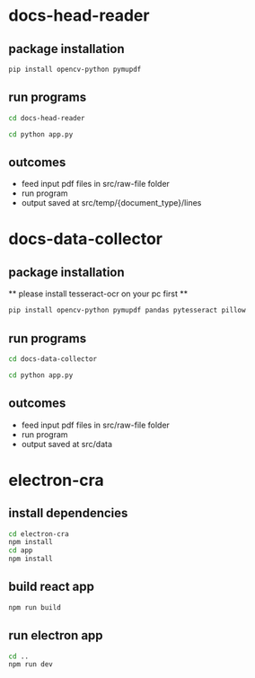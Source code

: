 # docs-head-reader
  ## package installation
```bash
pip install opencv-python pymupdf
```
  ## run programs
``` bash 
cd docs-head-reader
```
``` bash 
cd python app.py
```
  ## outcomes
- feed input pdf files in src/raw-file folder
- run program
- output saved at src/temp/{document_type}/lines
  
# docs-data-collector
  ## package installation
  ** please install tesseract-ocr on your pc first **
```bash
pip install opencv-python pymupdf pandas pytesseract pillow
```
  ## run programs
``` bash 
cd docs-data-collector
```
``` bash 
cd python app.py
```
  ## outcomes
- feed input pdf files in src/raw-file folder
- run program
- output saved at src/data
  
# electron-cra
  ## install dependencies
``` bash
cd electron-cra
npm install
cd app
npm install
```
  ## build react app
```bash
npm run build
```
  ## run electron app
``` bash 
cd ..
npm run dev
```
